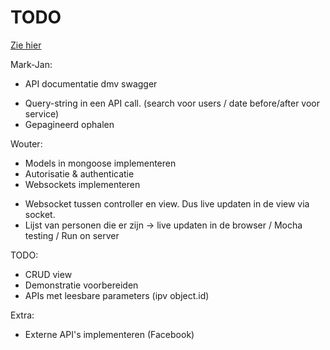 # TODO
[Zie hier](https://docs.google.com/document/d/1pwKwbjsgm8DkF1eQq1rhrt7VWJWKXyIff73L_zOhKDg/edit)


Mark-Jan:
+ API documentatie dmv swagger
- Query-string in een API call. (search voor users / date before/after voor service)
- Gepagineerd ophalen

Wouter:
+ Models in mongoose implementeren
+ Autorisatie & authenticatie
+ Websockets implementeren
 - Websocket tussen controller en view. Dus live updaten in de view via socket.
 - Lijst van personen die er zijn -> live updaten in de browser
/ Mocha testing
/ Run on server

TODO:
- CRUD view
- Demonstratie voorbereiden
- APIs met leesbare parameters (ipv object.id)

Extra:
- Externe API's implementeren (Facebook)


